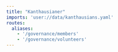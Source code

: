 ```yaml
---
title: "Kanthausianer"
imports: 'user://data/kanthausians.yaml'
routes:
  aliases:
    - '/governance/members'
    - '/governance/volunteers'
---
```

